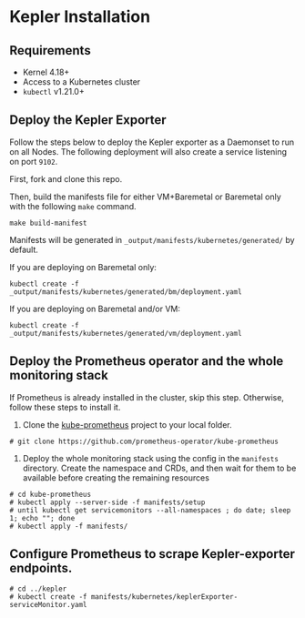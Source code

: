 # Kepler Installation
## Requirements
- Kernel 4.18+
- Access to a Kubernetes cluster
- `kubectl` v1.21.0+

## Deploy the Kepler Exporter
Follow the steps below to deploy the Kepler exporter as a Daemonset to run on all Nodes. The following deployment will also create a service listening on port `9102`.

First, fork and clone this repo.

Then, build the manifests file for either VM+Baremetal or Baremetal only with the following `make` command.

```
make build-manifest
```
Manifests will be generated in  `_output/manifests/kubernetes/generated/` by default.

If you are deploying on Baremetal only:
```
kubectl create -f _output/manifests/kubernetes/generated/bm/deployment.yaml
```

If you are deploying on Baremetal and/or VM:
```
kubectl create -f _output/manifests/kubernetes/generated/vm/deployment.yaml
```

## Deploy the Prometheus operator and the whole monitoring stack
If Prometheus is already installed in the cluster, skip this step. Otherwise, follow these steps to install it.

1. Clone the [kube-prometheus](https://github.com/prometheus-operator/kube-prometheus) project to your local folder.
```
# git clone https://github.com/prometheus-operator/kube-prometheus
```

1. Deploy the whole monitoring stack using the config in the `manifests` directory.
Create the namespace and CRDs, and then wait for them to be available before creating the remaining resources
```
# cd kube-prometheus
# kubectl apply --server-side -f manifests/setup
# until kubectl get servicemonitors --all-namespaces ; do date; sleep 1; echo ""; done
# kubectl apply -f manifests/
```

## Configure Prometheus to scrape Kepler-exporter endpoints.
```
# cd ../kepler
# kubectl create -f manifests/kubernetes/keplerExporter-serviceMonitor.yaml
```





